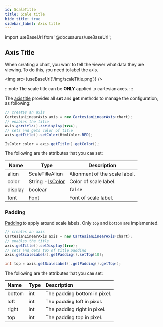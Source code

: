 ```yaml
---
id: ScaleTitle
title: Scale title
hide_title: true
sidebar_label: Axis title
---
```

import useBaseUrl from '@docusaurus/useBaseUrl';

## Axis Title

When creating a chart, you want to tell the viewer what data they are viewing. To do this, you need to label the axis.

<img src={useBaseUrl('/img/scaleTitle.png')} />

:::note
The scale title can be **ONLY** applied to cartesian axes.
:::

The [axis title](http://www.pepstock.org/Charba/3.3/org/pepstock/charba/client/configuration/CartesianScaleTitle.html) provides all **set** and **get** methods to manage the configuration, as following:

```java
// creates an axis
CartesianLinearAxis axis = new CartesianLinearAxis(chart);
// enables the title
axis.getTitle().setDisplay(true);
// sets and gets color of title
axis.getTitle().setColor(HtmlColor.RED);

IsColor color = axis.getTitle().getColor();
```

The following are the attributes that you can set:

| Name | Type | Description
| -----| ---- | -----------
| align | [ScaleTitleAlign](http://www.pepstock.org/Charba/3.3/org/pepstock/charba/client/enums/ScaleTitleAlign.html) | Alignment of the scale label.
| color | String - [IsColor](http://www.pepstock.org/Charba/3.3/org/pepstock/charba/client/colors/IsColor.html) | Color of scale label.
| display | boolean | `false` | If `true`, the scale label is shown.
| font | [Font](http://www.pepstock.org/Charba/3.3/org/pepstock/charba/client/options/Font.html) | Font of scale label.

### Padding

[Padding](http://www.pepstock.org/Charba/3.3/org/pepstock/charba/client/configuration/Padding.html) to apply around scale labels. Only `top` and `bottom` are implemented.

```java
// creates an axis
CartesianLinearAxis axis = new CartesianLinearAxis(chart);
// enables the title
axis.getTitle().setDisplay(true);
// sets and gets top of title padding
axis.getScaleLabel().getPadding().setTop(10);

int top = axis.getScaleLabel().getPadding().getTop();
```

The following are the attributes that you can set:

| Name | Type | Description
| :- | :- | :- 
| bottom | int | The padding bottom in pixel.
| left | int | The padding left in pixel.
| right | int | The padding right in pixel.
| top | int | The padding top in pixel.    